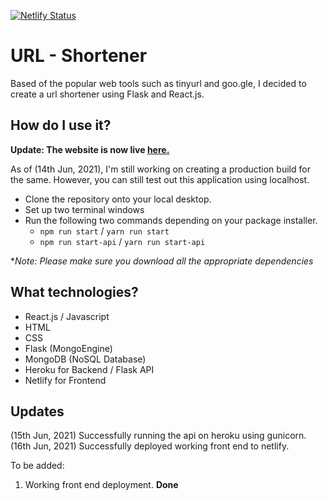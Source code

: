 [![Netlify Status](https://api.netlify.com/api/v1/badges/1564daf3-fa5f-4bcc-a33d-fc3d67d92947/deploy-status)](https://app.netlify.com/sites/dazzling-darwin-d56d27/deploys)

# URL - Shortener

Based of the popular web tools such as tinyurl and goo.gle, I decided to create a url shortener using Flask and React.js.

## How do I use it?

**Update: The website is now live [here.](https://dazzling-darwin-d56d27.netlify.app/)**

As of (14th Jun, 2021), I'm still working on creating a production build for the same. However, you can still test out this application using localhost. 

- Clone the repository onto your local desktop. 
- Set up two terminal windows
- Run the following two commands depending on your package installer. 
  - `npm run start` / `yarn run start`
  - `npm run start-api` / `yarn run start-api`

**Note: Please make sure you download all the appropriate dependencies*

## What technologies?
  
- React.js / Javascript
- HTML
- CSS
- Flask (MongoEngine)
- MongoDB (NoSQL Database)
- Heroku for Backend / Flask API
- Netlify for Frontend

## Updates

(15th Jun, 2021) Successfully running the api on heroku using gunicorn. 
(16th Jun, 2021) Successfully deployed working front end to netlify.

To be added:
1. Working front end deployment. **Done**